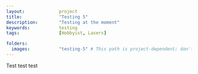 ```yaml
---
layout:             project
title:              "Testing 5"
description:        "Testing at the moment"
keywords:           testing
tags:               [Hobbyist, Lasers]

folders:
  images:           "testing-5" # This path is project-dependent; don't forget to change it!
---
```


Test test test
